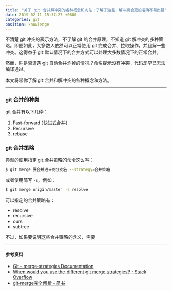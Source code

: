 ```yaml
---
title: "关于 git 合并解冲突的各种概念和方法：了解了这些，解冲突会更加准确不易出错"
date: 2019-02-11 15:37:27 +0800
categories: git
position: knowledge
---
```


不清楚 git 冲突的表示方法，不了解 git 的合并原理，不知道 git 解冲突的多种策略。即便如此，大多数人依然可以正常使用 git 完成合并、拉取操作，并且解一些冲突。这得益于 git 默认情况下的合并方式可以处理大多数情况下的正常合并。

然而，你是否遭遇 git 自动合并炸掉的情况？命名提示没有冲突，代码却早已无法编译通过。

本文将带你了解 git 合并和解冲突的各种概念和方法。

---

<div id="toc"></div>

### git 合并的种类

git 合并有以下几种：

1. Fast-forward (快进式合并)
1. Recursive
1. rebase

### git 合并策略

典型的使用指定 git 合并策略的命令这么写：

```bash
$ git merge 要合并进来的分支名 --strategy=合并策略
```

或者使用简写 `-s`，例如：

```bash
$ git merge origin/master -s resolve
```

可以指定的合并策略有：

- resolve
- recursive
- ours
- subtree

不过，如果要说明这些合并策略的含义，需要


---

#### 参考资料

- [Git - merge-strategies Documentation](https://git-scm.com/docs/merge-strategies)
- [When would you use the different git merge strategies? - Stack Overflow](https://stackoverflow.com/a/366940/6233938)
- [git-merge完全解析 - 简书](https://www.jianshu.com/p/58a166f24c81)
